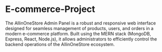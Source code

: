 # E-commerce-Project
The AllinOneStore Admin Panel is a robust and responsive web interface designed for seamless management of products, users, and orders in a modern e-commerce platform. Built using the MERN stack (MongoDB, Express, React, Node.js), it allows administrators to efficiently control the backend operations of the AllinOneStore ecosystem.
